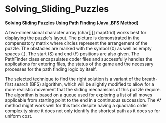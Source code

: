 # Solving_Sliding_Puzzles
__Solving Sliding Puzzles Using Path Finding (Java ,BFS Method)__

A two-dimensional character array (char[][] mapGrid) works best for displaying the puzzle`s layout. The picture is demonstrated 
in the compensatory matrix where circles represent the arrangement of the puzzle. The obstacles are marked with the symbol (0) as 
well as empty spaces (.). The start (S) and end (F) positions are also given. The PathFinder class encapsulates coder files and 
successfully handles the applications for entering files, the status of the game and the necessary processes for the 
path finding logic by itself.

 
The selected technique to find the right solution is a variant of the breath-first search (BFS) algorithm, which will be slightly 
modified to allow for a more realistic movement that the sliding mechanisms of this puzzle require. The algorithm is based on a queue 
used for exploring a list of all moves applicable from starting point to the end in a continuous succession. The A* method might work well 
for this task despite having a quadratic order complexity since it does not only identify the shortest path as it does so for uniform cost.
